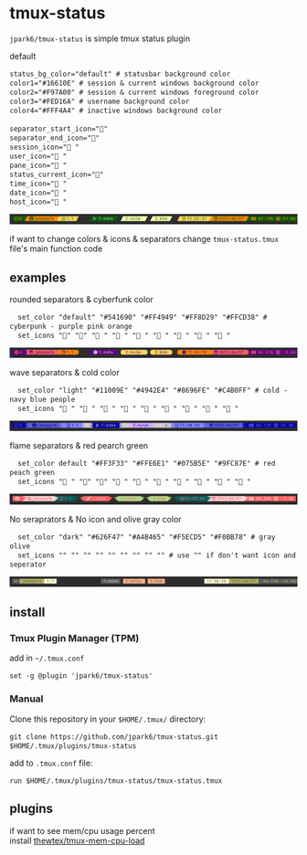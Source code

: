 # tmux-status

`jpark6/tmux-status` is simple tmux status plugin


default 
```shell
status_bg_color="default" # statusbar background color
color1="#16610E" # session & current windows background color
color2="#F97A00" # session & current windows foreground color
color3="#FED16A" # username background color
color4="#FFF4A4" # inactive windows background color

separator_start_icon=""
separator_end_icon=""
session_icon=" "
user_icon=" "
pane_icon=" "
status_current_icon=""
time_icon=" "
date_icon="󰸗 "
host_icon=" "
```
![./images/default.png](./images/default.png)

if want to change colors & icons & separators
change `tmux-status.tmux` file's main function code

## examples
rounded separators & cyberfunk color
```shell
  set_color "default" "#541690" "#FF4949" "#FF8D29" "#FFCD38" # cyberpunk - purple pink orange
  set_icons "" "" "󰥱 " "󰙄 " "󰪟 " "󰀨 " "󱑁 " "󰸗 " "󱁍 "
```
![./images/round-cyberpunk.png](./images/round-cyberpunk.png)

wave separators & cold color
```shell
  set_color "light" "#11009E" "#4942E4" "#8696FE" "#C4B0FF" # cold - navy blue people
  set_icons " " " " " " " " " " " " " " "󰸗 " " "
```
![./images/wave-cold.png](./images/wave-cold.png)

flame separators & red pearch green
```shell
  set_color default "#FF3F33" "#FFE6E1" "#075B5E" "#9FC87E" # red peach green 
  set_icons " " "" "󱠇" "󰙊 " " " "󱓞 " "󰚱 " "󰸗 " " " " "
```
![./images/flame-red.png](./images/flame-red.png)

No seraprators & No icon and olive gray color
```shell
  set_color "dark" "#626F47" "#A4B465" "#F5ECD5" "#F0BB78" # gray olive
  set_icons "" "" "" "" "" "" "" "" "" # use "" if don't want icon and seperator
```

![./images/noseparator-noicon.png](./images/noseparator-noicon.png)

## install
### Tmux Plugin Manager (TPM)

add in `~/.tmux.conf`
```shell
set -g @plugin 'jpark6/tmux-status'
```

### Manual
Clone this repository in your `$HOME/.tmux/` directory:

```shell
git clone https://github.com/jpark6/tmux-status.git $HOME/.tmux/plugins/tmux-status
```

add to  `.tmux.conf` file:

```shell
run $HOME/.tmux/plugins/tmux-status/tmux-status.tmux
```

## plugins
if want to see mem/cpu usage percent  
install [thewtex/tmux-mem-cpu-load](https://github.com/thewtex/tmux-mem-cpu-load)



